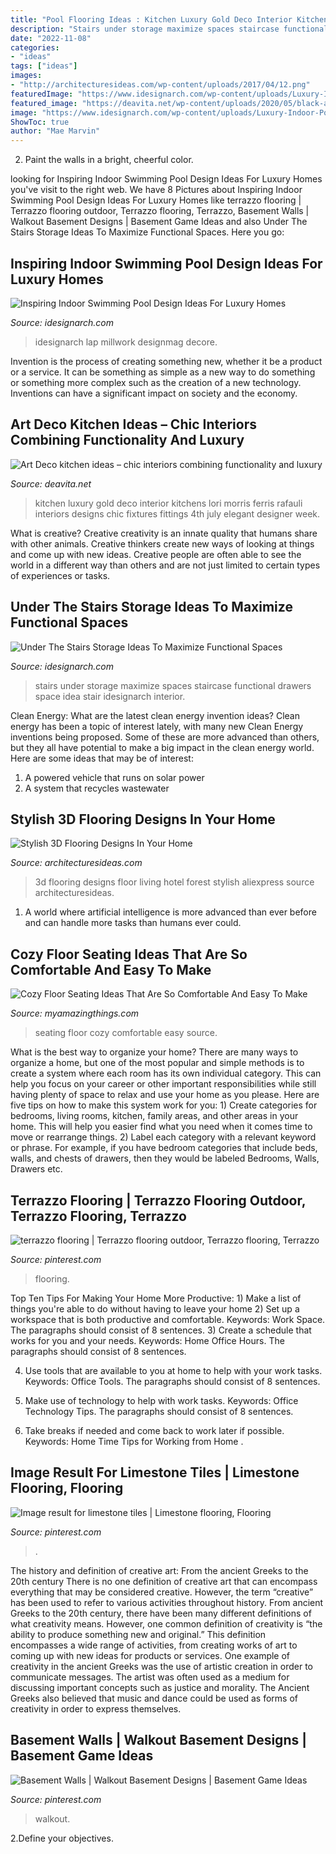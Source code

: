 ```yaml
---
title: "Pool Flooring Ideas : Kitchen Luxury Gold Deco Interior Kitchens Lori Morris Ferris Rafauli Interiors Designs Chic Fixtures Fittings 4th July Elegant Designer Week"
description: "Stairs under storage maximize spaces staircase functional drawers space idea stair idesignarch interior"
date: "2022-11-08"
categories:
- "ideas"
tags: ["ideas"]
images:
- "http://architecturesideas.com/wp-content/uploads/2017/04/12.png"
featuredImage: "https://www.idesignarch.com/wp-content/uploads/Luxury-Indoor-Pool-Ideas_5.jpg"
featured_image: "https://deavita.net/wp-content/uploads/2020/05/black-and-white-kitchen-with-gold-accents.jpg"
image: "https://www.idesignarch.com/wp-content/uploads/Luxury-Indoor-Pool-Ideas_5.jpg"
ShowToc: true
author: "Mae Marvin"
---
```



2. Paint the walls in a bright, cheerful color.

	

		
looking for Inspiring Indoor Swimming Pool Design Ideas For Luxury Homes you've visit to the right web. We have 8 Pictures about Inspiring Indoor Swimming Pool Design Ideas For Luxury Homes like terrazzo flooring | Terrazzo flooring outdoor, Terrazzo flooring, Terrazzo, Basement Walls | Walkout Basement Designs | Basement Game Ideas and also Under The Stairs Storage Ideas To Maximize Functional Spaces. Here you go:
		
    
## Inspiring Indoor Swimming Pool Design Ideas For Luxury Homes

<img loading=lazy src="https://www.idesignarch.com/wp-content/uploads/Luxury-Indoor-Pool-Ideas_5.jpg" onerror="this.onerror=null;this.src='https://tse3.mm.bing.net/th?id=OIP.3565mbiveDbiSHJy40-rrgHaHY&amp;pid=15.1';" alt="Inspiring Indoor Swimming Pool Design Ideas For Luxury Homes">

_Source: idesignarch.com_

>idesignarch lap millwork designmag decore. 

	

Invention is the process of creating something new, whether it be a product or a service. It can be something as simple as a new way to do something or something more complex such as the creation of a new technology. Inventions can have a significant impact on society and the economy.

    
## Art Deco Kitchen Ideas – Chic Interiors Combining Functionality And Luxury

<img loading=lazy src="https://deavita.net/wp-content/uploads/2020/05/black-and-white-kitchen-with-gold-accents.jpg" onerror="this.onerror=null;this.src='https://tse1.mm.bing.net/th?id=OIP.V9G2aFvMH-SLREzuFa5M6wHaEK&amp;pid=15.1';" alt="Art Deco kitchen ideas – chic interiors combining functionality and luxury">

_Source: deavita.net_

>kitchen luxury gold deco interior kitchens lori morris ferris rafauli interiors designs chic fixtures fittings 4th july elegant designer week. 

	

What is creative?
Creative creativity is an innate quality that humans share with other animals. Creative thinkers create new ways of looking at things and come up with new ideas. Creative people are often able to see the world in a different way than others and are not just limited to certain types of experiences or tasks.

    
## Under The Stairs Storage Ideas To Maximize Functional Spaces

<img loading=lazy src="http://www.idesignarch.com/wp-content/uploads/Under-The-Stairs-Storage-Ideas_6.jpg" onerror="this.onerror=null;this.src='https://tse3.mm.bing.net/th?id=OIP.kOSKvDBCNMqU_jttwc9fUwHaK0&amp;pid=15.1';" alt="Under The Stairs Storage Ideas To Maximize Functional Spaces">

_Source: idesignarch.com_

>stairs under storage maximize spaces staircase functional drawers space idea stair idesignarch interior. 

	

Clean Energy: What are the latest clean energy invention ideas?
Clean energy has been a topic of interest lately, with many new Clean Energy inventions being proposed. Some of these are more advanced than others, but they all have potential to make a big impact in the clean energy world. Here are some ideas that may be of interest: 
1. A powered vehicle that runs on solar power 
2. A system that recycles wastewater 

    
## Stylish 3D Flooring Designs In Your Home

<img loading=lazy src="http://architecturesideas.com/wp-content/uploads/2017/04/12.png" onerror="this.onerror=null;this.src='https://tse3.mm.bing.net/th?id=OIP.QlhK-g4JFaDIYuWbUuibSwHaHa&amp;pid=15.1';" alt="Stylish 3D Flooring Designs In Your Home">

_Source: architecturesideas.com_

>3d flooring designs floor living hotel forest stylish aliexpress source architecturesideas. 

	

1. A world where artificial intelligence is more advanced than ever before and can handle more tasks than humans ever could. 

    
## Cozy Floor Seating Ideas That Are So Comfortable And Easy To Make

<img loading=lazy src="http://myamazingthings.com/wp-content/uploads/2017/08/floor-seating-15.jpeg" onerror="this.onerror=null;this.src='https://tse2.mm.bing.net/th?id=OIP.yqSk2HP2zcImSHNkM2JMBAHaLH&amp;pid=15.1';" alt="Cozy Floor Seating Ideas That Are So Comfortable And Easy To Make">

_Source: myamazingthings.com_

>seating floor cozy comfortable easy source. 

	

What is the best way to organize your home?
There are many ways to organize a home, but one of the most popular and simple methods is to create a system where each room has its own individual category. This can help you focus on your career or other important responsibilities while still having plenty of space to relax and use your home as you please. Here are five tips on how to make this system work for you: 1) Create categories for bedrooms, living rooms, kitchen, family areas, and other areas in your home. This will help you easier find what you need when it comes time to move or rearrange things. 2) Label each category with a relevant keyword or phrase. For example, if you have bedroom categories that include beds, walls, and chests of drawers, then they would be labeled Bedrooms, Walls, Drawers etc.

    
## Terrazzo Flooring | Terrazzo Flooring Outdoor, Terrazzo Flooring, Terrazzo

<img loading=lazy src="https://i.pinimg.com/736x/62/f1/0d/62f10def2fec7e242a750daf6d90f388.jpg" onerror="this.onerror=null;this.src='https://tse3.mm.bing.net/th?id=OIP.u3ttXf5weWOwTDZlsOBH7AHaKA&amp;pid=15.1';" alt="terrazzo flooring | Terrazzo flooring outdoor, Terrazzo flooring, Terrazzo">

_Source: pinterest.com_

>flooring. 

	

Top Ten Tips For Making Your Home More Productive: 1) Make a list of things you're able to do without having to leave your home
2) Set up a workspace that is both productive and comfortable. Keywords: Work Space. The paragraphs should consist of 8 sentences.
3) Create a schedule that works for you and your needs. Keywords: Home Office Hours. The paragraphs should consist of 8 sentences.

4) Use tools that are available to you at home to help with your work tasks. Keywords: Office Tools. The paragraphs should consist of 8 sentences.

5) Make use of technology to help with work tasks. Keywords: Office Technology Tips. The paragraphs should consist of 8 sentences.

6) Take breaks if needed and come back to work later if possible. Keywords: Home Time Tips for Working from Home .

    
## Image Result For Limestone Tiles | Limestone Flooring, Flooring

<img loading=lazy src="https://i.pinimg.com/736x/ce/e9/11/cee911890fde14ad4bfe644375f65aa8.jpg" onerror="this.onerror=null;this.src='https://tse2.mm.bing.net/th?id=OIP.btLzMtpmrio6BD3yG5BK_wHaFj&amp;pid=15.1';" alt="Image result for limestone tiles | Limestone flooring, Flooring">

_Source: pinterest.com_

>. 

	

The history and definition of creative art: From the ancient Greeks to the 20th century
There is no one definition of creative art that can encompass everything that may be considered creative. However, the term “creative” has been used to refer to various activities throughout history. From ancient Greeks to the 20th century, there have been many different definitions of what creativity means. However, one common definition of creativity is “the ability to produce something new and original.” This definition encompasses a wide range of activities, from creating works of art to coming up with new ideas for products or services.
One example of creativity in the ancient Greeks was the use of artistic creation in order to communicate messages. The artist was often used as a medium for discussing important concepts such as justice and morality. The Ancient Greeks also believed that music and dance could be used as forms of creativity in order to express themselves.

    
## Basement Walls | Walkout Basement Designs | Basement Game Ideas

<img loading=lazy src="https://i.pinimg.com/736x/c5/91/17/c59117b71645e395f2508ff487463d16.jpg" onerror="this.onerror=null;this.src='https://tse3.mm.bing.net/th?id=OIP.euNQnytyZNxolDb9q_MJ7AHaJ4&amp;pid=15.1';" alt="Basement Walls | Walkout Basement Designs | Basement Game Ideas">

_Source: pinterest.com_

>walkout. 

	

2.Define your objectives.

